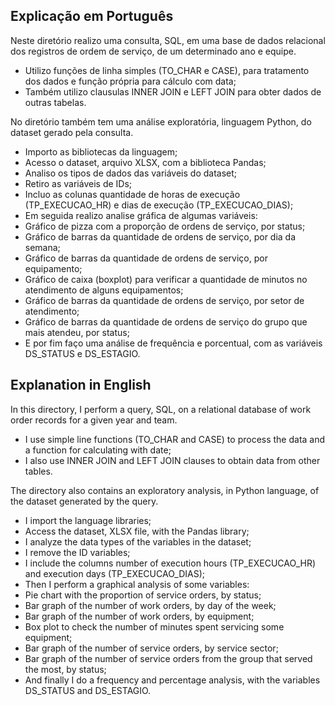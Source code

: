 ## Explicação em Português

Neste diretório realizo uma consulta, SQL, em uma base de dados relacional dos registros de ordem de serviço, de um determinado ano e equipe.

 - Utilizo funções de linha simples (TO_CHAR e CASE), para tratamento dos dados e função própria para cálculo com data;
 - Também utilizo clausulas INNER JOIN e LEFT JOIN para obter dados de outras tabelas.

No diretório também tem uma análise exploratória, linguagem Python, do dataset gerado pela consulta.

 - Importo as bibliotecas da linguagem;
 - Acesso o dataset, arquivo XLSX, com a biblioteca Pandas;
 - Analiso os tipos de dados das variáveis do dataset;
 - Retiro as variáveis de IDs;
 - Incluo as colunas quantidade de horas de execução (TP_EXECUCAO_HR) e dias de execução (TP_EXECUCAO_DIAS);
 - Em seguida realizo analise gráfica de algumas variáveis:
  - Gráfico de pizza com a proporção de ordens de serviço, por status;
  - Gráfico de barras da quantidade de ordens de serviço, por dia da semana;
  - Gráfico de barras da quantidade de ordens de serviço, por equipamento;
  - Gráfico de caixa (boxplot) para verificar a quantidade de minutos no atendimento de alguns equipamentos;
  - Gráfico de barras da quantidade de ordens de serviço, por setor de atendimento;
  - Gráfico de barras da quantidade de ordens de serviço do grupo que mais atendeu, por status;
 - E por fim faço uma análise de frequência e porcentual, com as variáveis DS_STATUS e DS_ESTAGIO.
	


## Explanation in English

In this directory, I perform a query, SQL, on a relational database of work order records for a given year and team.

 - I use simple line functions (TO_CHAR and CASE) to process the data and a function for calculating with date;
 - I also use INNER JOIN and LEFT JOIN clauses to obtain data from other tables.

The directory also contains an exploratory analysis, in Python language, of the dataset generated by the query.

 - I import the language libraries;
 - Access the dataset, XLSX file, with the Pandas library;
 - I analyze the data types of the variables in the dataset;
 - I remove the ID variables;
 - I include the columns number of execution hours (TP_EXECUCAO_HR) and execution days (TP_EXECUCAO_DIAS);
 - Then I perform a graphical analysis of some variables:
  - Pie chart with the proportion of service orders, by status;
  - Bar graph of the number of work orders, by day of the week;
  - Bar graph of the number of work orders, by equipment;
  - Box plot to check the number of minutes spent servicing some equipment;
  - Bar graph of the number of service orders, by service sector;
  - Bar graph of the number of service orders from the group that served the most, by status;
 - And finally I do a frequency and percentage analysis, with the variables DS_STATUS and DS_ESTAGIO.
